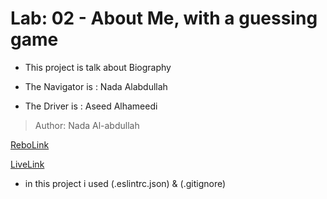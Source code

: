 # Lab: 02 - About Me, with a guessing game

* This project is talk about Biography 

* The Navigator is : Nada Alabdullah
* The Driver is :  Aseed Alhameedi

> Author: Nada Al-abdullah

[ReboLink](https://github.com/Nada0795/About-Me)

[LiveLink](https://nada0795.github.io/About-Me/)

* in this project i used (.eslintrc.json) & (.gitignore)
